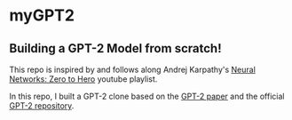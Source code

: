 # myGPT2

## Building a GPT-2 Model from scratch!

This repo is inspired by and follows along Andrej Karpathy's [Neural Networks: Zero to Hero](https://www.youtube.com/playlist?list=PLAqhIrjkxbuWI23v9cThsA9GvCAUhRvKZ) youtube playlist.

In this repo, I built a GPT-2 clone based on the [GPT-2 paper](https://d4mucfpksywv.cloudfront.net/better-language-models/language_models_are_unsupervised_multitask_learners.pdf) and the official [GPT-2 repository](https://github.com/openai/gpt-2).
